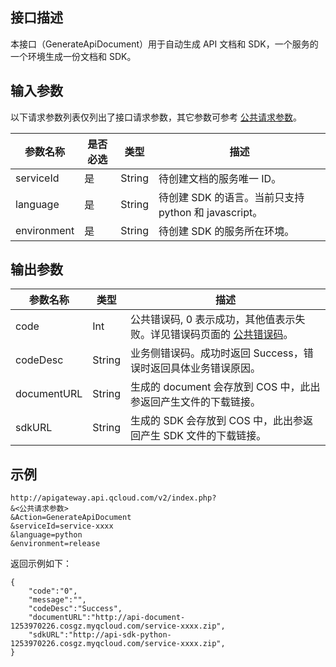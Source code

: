 ## 接口描述

本接口（GenerateApiDocument）用于自动生成 API 文档和 SDK，一个服务的一个环境生成一份文档和 SDK。

## 输入参数

以下请求参数列表仅列出了接口请求参数，其它参数可参考 [公共请求参数](/document/api/213/6976)。

| 参数名称        | 是否必选 | 类型     | 描述            |
| ----------- | ---- | ------ | ------------- |
| serviceId   | 是    | String | 待创建文档的服务唯一 ID。 |
| language    | 是    | String | 待创建 SDK 的语言。当前只支持 python 和 javascript。 |
| environment | 是    | String | 待创建 SDK 的服务所在环境。 |

## 输出参数
| 参数名称         | 类型     | 描述                                       |
| ------------ | ------ | ---------------------------------------- |
| code         | Int    | 公共错误码, 0 表示成功，其他值表示失败。详见错误码页面的 <a href="/document/api/377/4173" title="公共错误码">公共错误码</a>。 |
| codeDesc     | String | 业务侧错误码。成功时返回 Success，错误时返回具体业务错误原因。       |
| documentURL | String | 生成的 document 会存放到 COS 中，此出参返回产生文件的下载链接。      |
| sdkURL | String | 生成的 SDK 会存放到 COS 中，此出参返回产生 SDK 文件的下载链接。        |

## 示例 
```
http://apigateway.api.qcloud.com/v2/index.php?
&<公共请求参数>
&Action=GenerateApiDocument
&serviceId=service-xxxx
&language=python
&environment=release
```
返回示例如下：
```
{
    "code":"0",
    "message":"",
    "codeDesc":"Success",      
    "documentURL":"http://api-document-1253970226.cosgz.myqcloud.com/service-xxxx.zip",
	"sdkURL":"http://api-sdk-python-1253970226.cosgz.myqcloud.com/service-xxxx.zip",
}
```




